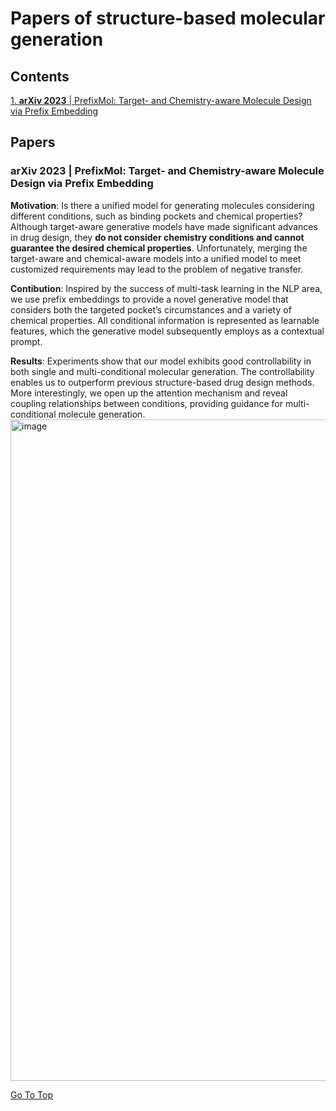 # Papers of structure-based molecular generation

## Contents

[1.  **arXiv 2023** | PrefixMol: Target- and Chemistry-aware Molecule Design via Prefix Embedding ](#1.)




## Papers
### <a id="1."> **arXiv 2023** | PrefixMol: Target- and Chemistry-aware Molecule Design via Prefix Embedding</a>  

**Motivation**:
Is there a unified model for generating molecules considering different conditions, such as binding pockets and chemical properties? Although target-aware generative models have made significant advances in drug design, they **do not consider chemistry conditions and cannot guarantee the desired chemical properties**. Unfortunately, merging the target-aware and chemical-aware models into a unified model to meet customized requirements may lead to the problem of negative transfer.

**Contibution**:
Inspired by the success of multi-task learning in the NLP area, we use prefix embeddings to provide a novel generative model that considers both the targeted pocket’s circumstances and a variety of chemical properties. All conditional information is represented as learnable features, which the generative model subsequently employs as a contextual prompt. 

**Results**:
Experiments show that our model exhibits good controllability in both single and multi-conditional molecular generation. The controllability enables us to outperform previous structure-based drug design methods. More interestingly, we open up the attention mechanism and reveal coupling relationships between conditions, providing guidance for multi-conditional molecule generation.
<img width="1058" alt="image" src="https://github.com/IsXudongZhang/Papers-for-structure-based-molecular-generation/assets/105139522/f9e2995d-c7ce-4fb5-93b6-f76023ba725e">

[Go To Top](#top)

<br>
